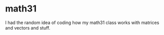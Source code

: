 # math31
I had the random idea of coding how my math31 class works with matrices and vectors and stuff.
